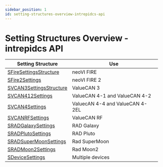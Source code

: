 ```yaml
---
sidebar_position: 1
id: setting-structures-overview-intrepidcs-api
---
```



# Setting Structures Overview - intrepidcs API

| Setting Structure                                           | Use                             |
| ----------------------------------------------------------- | ------------------------------- |
| [SFireSettingsStructure](sfiresettings-structure)           | neoVI FIRE                      |
| [SFire2Settings](sfire2settings-structure)                  | neoVI FIRE 2                    |
| [SVCAN3SettingsStructure](svcan3settings-structure)         | ValueCAN 3                      |
| [SVCAN412Settings](svcan412settings-structure)              | ValueCAN 4-1 and ValueCAN 4-2   |
| [SVCAN4Settings](svcan4settings-structure)                  | ValuecAN 4-4 and ValueCAN 4-2EL |
| [SVCANRFSettings](svcanrfsettings-structure)                | ValueCAN RF                     |
| [SRADGalaxySettings](sradgalaxysettings-structure)          | RAD Galaxy                      |
| [SRADPlutoSettings](sradplutosettings-structure)            | RAD Pluto                       |
| [SRADSuperMoonSettings](sradsupermoonsettings-structure)    | Rad SuperMoon                   |
| [SRADMoon2Settings](sradmoon2settings-structure)            | Rad Moon2                       |
| [SDeviceSettings](sdevicesettings-structure)                | Multiple devices                |